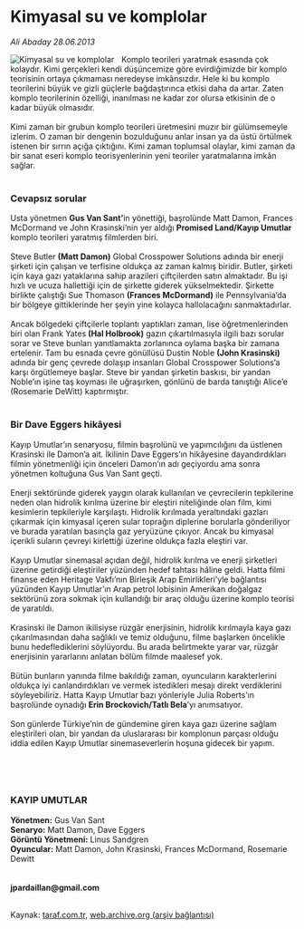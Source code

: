 # Kimyasal su ve komplolar

*Ali Abaday 28.06.2013*

<div class="yazi"><img align="left" alt="Kimyasal su ve komplolar" border="0" src="http://www.taraf.com.tr/fotoraflar/makaleler/kimyasal-su-ve-komplolar_7661_orijinal.jpg" style="border-right-width:10px; border-color:#FFFFFF"/>Komplo teorileri yaratmak esasında çok kolaydır. Kimi gerçekleri kendi düşüncemize göre evirdiğimizde bir komplo teorisinin ortaya çıkmaması neredeyse imkânsızdır. Hele ki bu komplo teorilerini büyük ve gizli güçlerle bağdaştırınca etkisi daha da artar. Zaten komplo teorilerinin özelliği, inanılması ne kadar zor olursa etkisinin de o kadar büyük olmasıdır.<br/><br/>Kimi zaman bir grubun komplo teorileri üretmesini muzır bir gülümsemeyle izlerim. O zaman bir dengenin bozulduğunu anlar insan ya da üstü örtülmek istenen bir sırrın açığa çıktığını. Kimi zaman toplumsal olaylar, kimi zaman da bir sanat eseri komplo teorisyenlerinin yeni teoriler yaratmalarına imkân sağlar.<br/><br/>
<h3>Cevapsız sorular</h3>Usta yönetmen <strong>Gus Van Sant’</strong>in yönettiği, başrolünde Matt Damon, Frances McDormand ve John Krasinski’nin yer aldığı <strong>Promised Land/Kayıp Umutlar</strong> komplo teorileri yaratmış filmlerden biri.<br/><br/>Steve Butler <strong>(Matt Damon)</strong> Global Crosspower Solutions adında bir enerji şirketi için çalışan ve terfisine oldukça az zaman kalmış biridir. Butler, şirketi için kaya gazı yataklarına sahip arazileri çiftçilerden satın almaktadır. Bu işi hızlı ve ucuza hallettiği için de şirkette giderek yükselmektedir. Şirkette birlikte çalıştığı Sue Thomason <strong>(Frances McDormand)</strong> ile Pennsylvania’da bir bölgeye gittiklerinde her şeyin yine kolayca hallolacağını sanmaktadırlar.<br/><br/>Ancak bölgedeki çiftçilerle toplantı yaptıkları zaman, lise öğretmenlerinden biri olan Frank Yates<strong> (Hal Holbrook)</strong> gazın çıkartılmasıyla ilgili bazı sorular sorar ve Steve bunları yanıtlamakta zorlanınca oylama başka bir zamana ertelenir. Tam bu esnada çevre gönüllüsü Dustin Noble <strong>(John Krasinski)</strong> adında bir genç çevrede dolaşıp insanları Global Crosspower Solutions’a karşı örgütlemeye başlar. Steve bir yandan şirketin baskısı, bir yandan Noble’ın işine taş koyması ile uğraşırken, gönlünü de barda tanıştığı Alice’e (Rosemarie DeWitt) kaptırmıştır.<br/><br/>
<h3>Bir Dave Eggers hikâyesi</h3>Kayıp Umutlar’ın senaryosu, filmin başrolünü ve yapımcılığını da üstlenen Krasinski ile Damon’a ait. İkilinin Dave Eggers’ın hikâyesine dayandırdıkları filmin yönetmenliği için önceleri Damon’ın adı geçiyordu ama sonra yönetmen koltuğuna Gus Van Sant geçti.<br/><br/>Enerji sektöründe giderek yaygın olarak kullanılan ve çevrecilerin tepkilerine neden olan hidrolik kırılma üzerine bir eleştiri niteliğinde olan film, kimi kesimlerin tepkileriyle karşılaştı. Hidrolik kırılmada yeraltındaki gazları çıkarmak için kimyasal içeren sular toprağın diplerine borularla gönderiliyor ve burada yaratılan basınçla gaz yeryüzüne çıkıyor. Ancak bu kimyasal içerikli suların çevreyi kirlettiği üzerine oldukça fazla eleştiri var.<br/><br/>Kayıp Umutlar sinemasal açıdan değil, hidrolik kırılma ve enerji şirketleri üzerine getirdiği eleştiriler yüzünden hedef tahtası hâline geldi. Hatta filmi finanse eden Heritage Vakfı’nın Birleşik Arap Emirlikleri’yle bağlantısı yüzünden Kayıp Umutlar’ın Arap petrol lobisinin Amerikan doğalgaz sektörünü zora sokmak için kullandığı bir araç olduğu üzerine komplo teorisi de yaratıldı.<br/><br/>Krasinski ile Damon ikilisiyse rüzgâr enerjisinin, hidrolik kırılmayla kaya gazı çıkarılmasından daha sağlıklı ve temiz olduğunu, filme başlarken öncelikle bunu hedeflediklerini söylüyordu. Bu arada belirtmekte yarar var, rüzgâr enerjisinin yararlarını anlatan bölüm filmde maalesef yok.<br/><br/>Bütün bunların yanında filme bakıldığı zaman, oyuncuların karakterlerini oldukça iyi canlandırdıkları ve vermek istedikleri mesajı direkt verdiklerini söyleyebiliriz. Hatta Kayıp Umutlar bazı yönleriyle Julia Roberts’ın başrolünde oynadığı <strong>Erin Brockovich/Tatlı Bela</strong>’yı anımsatıyor.<br/><br/>Son günlerde Türkiye’nin de gündemine giren kaya gazı üzerine sağlam eleştirileri olan, bir yandan da uluslararası bir komplonun parçası olduğu iddia edilen Kayıp Umutlar sinemaseverlerin hoşuna gidecek bir yapım.<br/><br/>
<h3><br/></h3>
<h3>KAYIP UMUTLAR</h3><strong>Yönetmen:</strong> Gus Van Sant<br/><strong>Senaryo:</strong> Matt Damon, Dave Eggers<br/><strong>Görüntü Yönetmeni:</strong> Linus Sandgren<br/><strong>Oyuncular:</strong> Matt Damon, John Krasinski, Frances McDormand, Rosemarie Dewitt<br/><br/><br/><strong>jpardaillan@gmail.com<br/></strong><br/>
</div>

Kaynak: [taraf.com.tr](http://www.taraf.com.tr:80/ali-abaday/makale-kimyasal-su-ve-komplolar.htm), [web.archive.org (arşiv bağlantısı)](http://web.archive.org/web/20130630003857/http://www.taraf.com.tr:80/ali-abaday/makale-kimyasal-su-ve-komplolar.htm)
